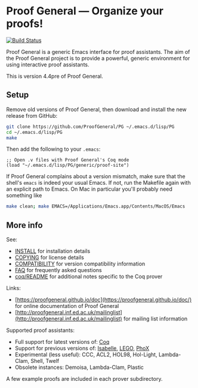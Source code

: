 # Proof General — Organize your proofs! 

[![Build Status](https://travis-ci.org/ProofGeneral/PG.svg?branch=master)](https://travis-ci.org/ProofGeneral/PG)

Proof General is a generic Emacs interface for proof assistants.
The aim of the Proof General project is to provide a powerful, generic
environment for using interactive proof assistants.

This is version 4.4pre of Proof General.

## Setup

Remove old versions of Proof General, then download and install the new release from GitHub:

```sh
git clone https://github.com/ProofGeneral/PG ~/.emacs.d/lisp/PG
cd ~/.emacs.d/lisp/PG
make
```

Then add the following to your `.emacs`:

```elisp
;; Open .v files with Proof General's Coq mode
(load "~/.emacs.d/lisp/PG/generic/proof-site")
```

If Proof General complains about a version mismatch, make sure that the shell's `emacs` is indeed your usual Emacs. If not, run the Makefile again with an explicit path to Emacs. On Mac in particular you'll probably need something like

```sh
make clean; make EMACS=/Applications/Emacs.app/Contents/MacOS/Emacs
```

## More info

See:

* [INSTALL](INSTALL) for installation details
* [COPYING](COPYING) for license details
* [COMPATIBILITY](COMPATIBILITY) for version compatibility information
* [FAQ](FAQ) for frequently asked questions
* [coq/README](coq/README) for additional notes specific to the Coq prover

Links:

* [https://proofgeneral.github.io/doc](https://proofgeneral.github.io/doc/) for online documentation of Proof General
* [http://proofgeneral.inf.ed.ac.uk/mailinglist](http://proofgeneral.inf.ed.ac.uk/mailinglist) for mailing list information

Supported proof assistants:

* Full support for latest versions of: [Coq](https://coq.inria.fr/)
* Support for previous versions of:
  [Isabelle](http://www.cl.cam.ac.uk/research/hvg/Isabelle/),
  [LEGO](http://www.dcs.ed.ac.uk/home/lego),
  [PhoX](http://www.lama.univ-savoie.fr/~RAFFALLI/phox.html)
* Experimental (less useful): CCC, ACL2, HOL98, Hol-Light, Lambda-Clam, Shell, Twelf
* Obsolete instances: Demoisa, Lambda-Clam, Plastic

A few example proofs are included in each prover subdirectory.
